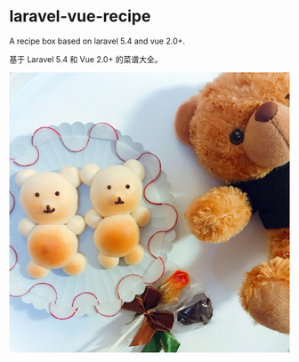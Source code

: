 # laravel-vue-recipe

A recipe box based on laravel 5.4 and vue 2.0+.

基于 Laravel 5.4 和 Vue 2.0+ 的菜谱大全。

![](https://raw.githubusercontent.com/9IPHP/laravel-vue-recipe/master/public/images/45iwJTyqIM4NAX0oNFLcc39AGJ2OJ8Mx.jpeg)